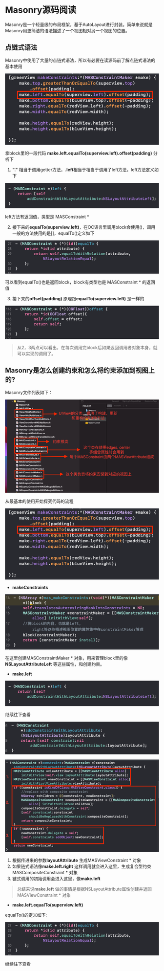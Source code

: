 # Masonry源码阅读
Masonry是一个轻量级的布局框架，基于AutoLayout进行封装。简单来说就是Masonry用更简洁的语法描述了一个视图相对另一个视图的位置。


## 点链式语法

Masonry中使用了大量的点链式语法，所以有必要在读源码前了解点链式语法的基本使用

![](images/Masonry/点链式语法片段1.png)

拿block里的一段代码 **make.left.equalTo(superview.left).offset(padding)** 分析下

1. **"."** 相当于调用getter方法，**.left**相当于相当于调用了left方法，left方法定义如下

![](images/Masonry/点链式语法片段2.png)

left方法有返回值，类型是 MASConstraint *

2. 接下来的**equalTo(superview.left)**，在OC语言里调用block会使用()，调用一般的方法使用的是[]，equalTo()定义如下

![](images/Masonry/点链式语法片段3.png)

可以看到equalTo()也是返回block，block有类型也是 MASConstraint * 的返回值

3. 接下来的**offset(padding)** 原理跟**equalTo(superview.left)** 是一样的

![](images/Masonry/点链式语法片段4.png)

> 从2，3两点可以看出，在每次调用完block后如果返回调用者对象本身，就可以实现的调用了。


## Masonry是怎么创建约束和怎么将约束添加到视图上的?

Masonry文件列表如下：

![](images/Masonry/源码文件.png)

从最基本的使用开始探究代码的流程

![](images/Masonry/点链式语法片段1.png)

- **makeConstraints**

![](images/Masonry/代码流程片段1.png)

在这里创建MASConstraintMaker * 对象，用来管理block里的像**NSLayoutAttributeLeft** 等这些属性，和创建约束。

- **make.left**

![](images/Masonry/点链式语法片段2.png)

继续往下查看

![](images/Masonry/代码流程片段2.png)

![](images/Masonry/代码流程片段3.png)

 1. 根据传进来的参数**layoutAttribute** 生成MASViewConstraint * 对象
 2. 如果链式语法像**make.left.right** 这样调用就会进入这里，生成复合型约束MASCompositeConstraint * 对象
 3. 链式调用的初始调用会进入这里，像**make.left**

> 总结来说**make.left** 做的事情是根据NSLayoutAttribute属性创建并返回MASViewConstraint * 对象

- **make.left.equalTo(superview.left)**

equalTo()的定义如下:

![](images/Masonry/点链式语法片段3.png)

继续往下查看


